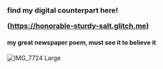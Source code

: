 <h3>find my digital counterpart here!
  
  (https://honorable-sturdy-salt.glitch.me)</h3>

<h4> my great newspaper poem, must see it to believe it</h4>

![IMG_7724 Large](https://github.com/tannacat/digital-writing/assets/162094556/0d51c501-0451-4f7a-851a-9c9e356e780c)

